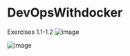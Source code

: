 # DevOpsWithdocker
Exercises 1.1-1.2
![image](https://github.com/iameduard/DevOpsWithdocker/assets/12791052/0a06e2e4-a252-4999-b8a0-c30470dad81b)


![image](https://github.com/iameduard/DevOpsWithdocker/assets/12791052/abb9b035-d426-4118-848b-3c7ce0caf39e)

